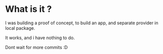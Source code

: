 # What is it ?

I was building a proof of concept, to build an app, and separate provider in local package. 

It works, and i have nothing to do.

Dont wait for more commits :D